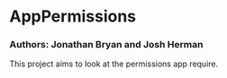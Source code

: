 # AppPermissions
### Authors: Jonathan Bryan and Josh Herman

This project aims to look at the permissions app require.
